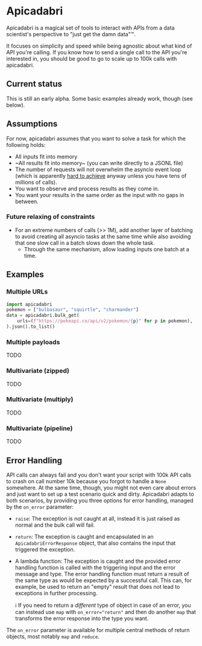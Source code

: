 # Apicadabri

Apicadabri is a magical set of tools to interact with APIs from a data scientist's perspective to "just get the damn data"™.

It focuses on simplicity and speed while being agnostic about what kind of API you're calling.
If you know how to send a single call to the API you're interested in, you should be good to go to scale up to 100k calls with apicadabri.

## Current status

This is still an early alpha. Some basic examples already work, though (see below).

## Assumptions

For now, apicadabri assumes that you want to solve a task for which the following holds:

* All inputs fit into memory
* ~All results fit into memory~ (you can write directly to a JSONL file)
* The number of requests will not overwhelm the asyncio event loop (which is apparently [hard to achieve](https://stackoverflow.com/questions/55761652/what-is-the-overhead-of-an-asyncio-task) anyway unless you have tens of millions of calls).
* You want to observe and process results as they come in.
* You want your results in the same order as the input with no gaps in between.

### Future relaxing of constraints

* For an extreme numbers of calls (>> 1M), add another layer of batching to avoid creating all asyncio tasks at the same time while also avoiding that one slow call in a batch slows down the whole task.
  * Through the same mechanism, allow loading inputs one batch at a time.

## Examples

### Multiple URLs

```python
import apicadabri
pokemon = ["bulbasaur", "squirtle", "charmander"]
data = apicadabri.bulk_get(
    urls=(f"https://pokeapi.co/api/v2/pokemon/{p}" for p in pokemon),
).json().to_list()
```

### Multiple payloads

TODO

### Multivariate (zipped)

TODO

### Multivariate (multiply)

TODO

### Multivariate (pipeline)

TODO

## Error Handling

API calls can always fail and you don't want your script with 100k API calls to crash on call number 10k because you forgot to handle a `None` somewhere.
At the same time, though, you might not even care about errors and just want to set up a test scenario quick and dirty.
Apicadabri adapts to both scenarios, by providing you three options for error handling, managed by the `on_error` parameter:

* `raise`: The exception is not caught at all, instead it is just raised as normal and the bulk call will fail.
* `return`: The exception is caught and encapsulated in an `ApicadabriErrorResponse` object, that also contains the input that triggered the exception.
* A lambda function: The exception is caught and the provided error handling function is called with the triggering input and the error message and type.
    The error handling function must return a result of the same type as would be expected by a successful call.
    This can, for example, be used to return an "empty" result that does not lead to exceptions in further processing.

    ℹ️ If you need to return a _different_ type of object in case of an error, you can instead use `map` with `on_error="return"` and then do another `map` that transforms the error response into the type you want.

The `on_error` parameter is available for multiple central methods of return objects, most notably `map` and `reduce`.